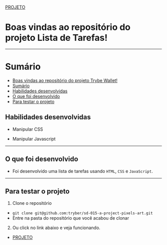 [PROJETO]()

# Boas vindas ao repositório do projeto Lista de Tarefas! <a name="boas-vindas-ao-repositorio-do-projeto-pixels-arte"></a>

---

# Sumário <a name="sumario"></a>

- [Boas vindas ao repositório do projeto Trybe Wallet!](#boas-vindas-ao-repositorio-do-projeto-pixels-arte)
- [Sumário](#sumario)
- [Habilidades desenvolvidas](#habilidades)
- [O que foi desenvolvido](#o-que-foi-desenvolvido)
- [Para testar o projeto](#testar-o-projeto)

## Habilidades desenvolvidas <a name="habilidades"></a>

- Manipular CSS

- Manipular Javascript

---

## O que foi desenvolvido <a name="o-que-foi-desenvolvido"></a>

- Foi desenvolvido uma lista de tarefas usando `HTML`, `CSS` e `JavaScript`.

---

## Para testar o projeto <a name="testar-o-projeto"></a>

1. Clone o repositório
  * `git clone git@github.com:tryber/sd-015-a-project-pixels-art.git`
  * Entre na pasta do repositório que você acabou de clonar

2. Ou click no link abaixo e veja funcionando.
  * [PROJETO]()

